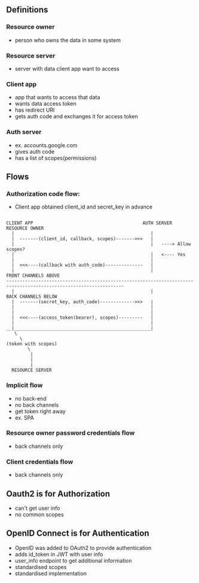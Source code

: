 ## Definitions

### Resource owner

* person who owns the data in some system

### Resource server

* server with data client app want to access

### Client app

* app that wants to access that data
* wants data access token
* has redirect URI
* gets auth code and exchanges it for access token

### Auth server

* ex. accounts.google.com
* gives auth code
* has a list of scopes(permissions)

## Flows

### Authorization code flow:

* Client app obtained client_id and secret_key in advance

```

CLIENT APP                                         AUTH SERVER    RESOURCE OWNER
  |                                                   |
  |  -------(client_id, callback, scopes)------->>>   |             
  |                                                   |   ----> Allow scopes?
  |                                                   |   <---- Yes
  |                                                   |
  |  <<<----(callback with auth_code)--------------   |
  |                                                   |                                   FRONT CHANNELS ABOVE
------------------------------------------------------------------------------------------------------------------  
  |                                                   |                                   BACK CHANNELS BELOW 
  |  -------(secret_key, auth_code)------------->>>   |                                                    
  |                                                   |      
  |                                                   |      
  |  <<<----(access_token(bearer), scopes)---------   |
  |                                                   |
__|___________________________________________________|
   \
     \
(token with scopes)
        \  
         |
         |
         |
  RESOURCE SERVER

```


### Implicit flow

* no back-end
* no back channels
* get token right away
* ex. SPA

### Resource owner password credentials flow

* back channels only

### Client credentials flow

* back channels only

## Oauth2 is for Authorization

* can't get user info
* no common scopes

## OpenID Connect is for Authentication

* OpenID was added to OAuth2 to provide authentication
* adds id_token in JWT with user info
* user_info endpoint to get additional information
* standardised scopes
* standardised implementation




